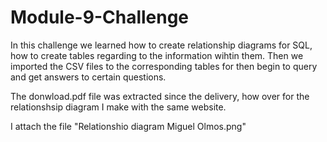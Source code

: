 # Module-9-Challenge
In this challenge we learned how to create relationship diagrams for SQL, how to create tables regarding to the information wihtin them.
Then we imported the CSV files to the corresponding tables for then begin to query and get answers to certain questions.

The donwload.pdf file was extracted since the delivery, how over for the relationshsip diagram I make with the same website.

I attach the file "Relationshio diagram Miguel Olmos.png"
